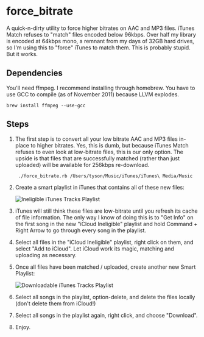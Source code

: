 force_bitrate
=============

A quick-n-dirty utility to force higher bitrates on AAC and MP3 files. iTunes
Match refuses to "match" files encoded below 96kbps. Over half my library is
encoded at 64kbps mono, a remnant from my days of 32GB hard drives, so I'm
using this to "force" iTunes to match them. This is probably stupid. But it works.

Dependencies
------------

You'll need ffmpeg. I recommend installing through homebrew. You have to use GCC to compile (as of November 2011) because LLVM explodes.

    brew install ffmpeg --use-gcc

Steps
-----

1. The first step is to convert all your low bitrate AAC and MP3 files in-place to higher bitrates. Yes, this is dumb, but because iTunes Match refuses to even look at low-bitrate files, this is our only option. The upside is that files that are successfully matched (rather than just uploaded) will be available for 256kbps re-download.

        ./force_bitrate.rb /Users/tyson/Music/iTunes/iTunes\ Media/Music

2. Create a smart playlist in iTunes that contains all of these new files:

    ![Ineligible iTunes Tracks Playlist](http://github.com/tysontate/bitrate_forcer/raw/master/readme_images/ineligible_playlist.png)

3. iTunes will still think these files are low-bitrate until you refresh its cache of file information. The only way I know of doing this is to "Get Info" on the first song in the new "iCloud Ineligible" playlist and hold Command + Right Arrow to go through every song in the playlist.

4. Select all files in the "iCloud Ineligible" playlist, right click on them, and select "Add to iCloud". Let iCloud work its magic, matching and uploading as necessary.

5. Once all files have been matched / uploaded, create another new Smart Playlist:

    ![Downloadable iTunes Tracks Playlist](http://github.com/tysontate/bitrate_forcer/raw/master/readme_images/downloadable_playlist.png)

6. Select all songs in the playlist, option-delete, and delete the files locally (don't delete them from iCloud!)

7. Select all songs in the playlist again, right click, and choose "Download".

8. Enjoy.

